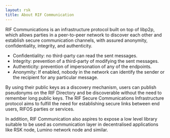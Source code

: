 ```yaml
---
layout: rsk
title: About RIF Communication
---
```


RIF Communications is an infrastructure protocol built on top of libp2p, which allows parties in a peer-to-peer network to discover each other and establish secure communication channels, with assured anonymity, confidentiality, integrity, and authenticity.

- Confidentiality: no third-party can read the sent messages.
- Integrity: prevention of a third-party of modifying the sent messages.
- Authenticity:  prevention of impersonation of any of the endpoints.
- Anonymity: If enabled, nobody in the network can identify the sender or the recipient for any particular message.

By using their public keys as a discovery mechanism, users can publish pseudonyms on the RIF Directory and be discoverable without the need to remember long public keys. The RIF Secure Communications Infrastructure protocol aims to fulfill the need for establishing secure links between end users, RIFOS parties or services.

In addition, RIF Communication also aspires to expose a low level library suitable to be used as communication layer in decentralised applications like RSK node, Lumino network node and similar.
